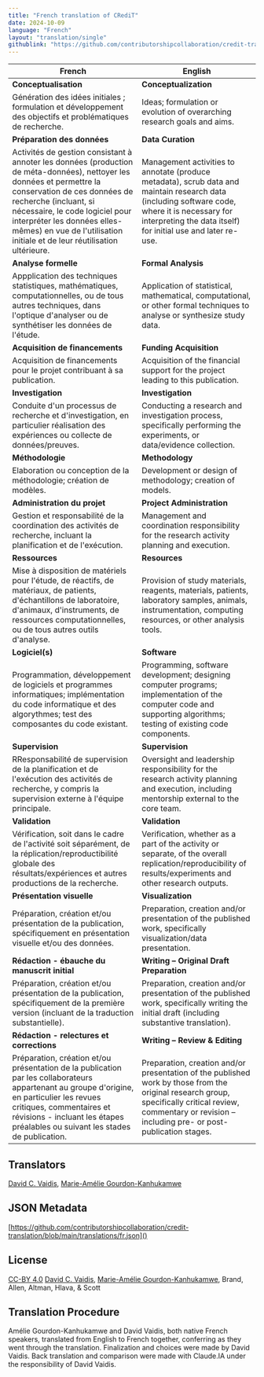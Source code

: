 ```yaml
---
title: "French translation of CRediT"
date: 2024-10-09
language: "French"
layout: "translation/single"
githublink: "https://github.com/contributorshipcollaboration/credit-translation/blob/main/translations/fr.json"
---
```


| French | English |
| --- | --- |
| **Conceptualisation** | **Conceptualization** |
| Génération des idées initiales ; formulation et développement des objectifs et problématiques de recherche. | Ideas; formulation or evolution of overarching research goals and aims. |
| **Préparation des données** | **Data Curation** |
| Activités de gestion consistant à annoter les données (production de méta-données), nettoyer les données et permettre la conservation de ces données de recherche (incluant, si nécessaire, le code logiciel pour interpréter les données elles-mêmes) en vue de l'utilisation initiale et de leur réutilisation ultérieure. | Management activities to annotate (produce metadata), scrub data and maintain research data (including software code, where it is necessary for interpreting the data itself) for initial use and later re-use. |
| **Analyse formelle** | **Formal Analysis** |
| Appplication des techniques statistiques, mathématiques, computationnelles, ou de tous autres techniques, dans l'optique d'analyser ou de synthétiser les données de l'étude. | Application of statistical, mathematical, computational, or other formal techniques to analyse or synthesize study data. |
| **Acquisition de financements** | **Funding Acquisition** |
| Acquisition de financements pour le projet contribuant à sa publication. | Acquisition of the financial support for the project leading to this publication. |
| **Investigation** | **Investigation** |
| Conduite d'un processus de recherche et d'investigation, en particulier réalisation des expériences ou collecte de données/preuves. | Conducting a research and investigation process, specifically performing the experiments, or data/evidence collection. |
| **Méthodologie** | **Methodology** |
| Elaboration ou conception de la méthodologie; création de modèles. | Development or design of methodology; creation of models. |
| **Administration du projet** | **Project Administration** |
| Gestion et responsabilité de la coordination des activités de recherche, incluant la planification et de l'exécution. | Management and coordination responsibility for the research activity planning and execution. |
| **Ressources** | **Resources** |
| Mise à disposition de matériels pour l'étude, de réactifs, de matériaux, de patients, d'échantillons de laboratoire, d'animaux, d'instruments, de ressources computationnelles, ou de tous autres outils d'analyse. | Provision of study materials, reagents, materials, patients, laboratory samples, animals, instrumentation, computing resources, or other analysis tools. |
| **Logiciel(s)** | **Software** |
| Programmation, développement de logiciels et programmes informatiques; implémentation du code informatique et des algorythmes; test des composantes du code existant. | Programming, software development; designing computer programs; implementation of the computer code and supporting algorithms; testing of existing code components. |
| **Supervision** | **Supervision** |
| RResponsabilité de supervision de la planification et de l'exécution des activités de recherche, y compris la supervision externe à l'équipe principale. | Oversight and leadership responsibility for the research activity planning and execution, including mentorship external to the core team. |
| **Validation** | **Validation** |
| Vérification, soit dans le cadre de l'activité soit séparément, de la réplication/reproductibilité globale des résultats/expériences et autres productions de la recherche. | Verification, whether as a part of the activity or separate, of the overall replication/reproducibility of results/experiments and other research outputs. |
| **Présentation visuelle** | **Visualization** |
| Préparation, création et/ou présentation de la publication, spécifiquement en présentation visuelle et/ou des données. | Preparation, creation and/or presentation of the published work, specifically visualization/data presentation. |
| **Rédaction - ébauche du manuscrit initial** | **Writing – Original Draft Preparation** |
| Préparation, création et/ou présentation de la publication, spécifiquement de la première version (incluant de la traduction substantielle). | Preparation, creation and/or presentation of the published work, specifically writing the initial draft (including substantive translation). |
| **Rédaction - relectures et corrections** | **Writing – Review & Editing** |
| Préparation, création et/ou présentation de la publication par les collaborateurs appartenant au groupe d'origine, en particulier les revues critiques, commentaires et révisions - incluant les étapes préalables ou suivant les stades de publication. | Preparation, creation and/or presentation of the published work by those from the original research group, specifically critical review, commentary or revision – including pre- or post-publication stages. |

## Translators

[David C. Vaidis](https://orcid.org/0000-0002-1954-2219), [Marie-Amélie  Gourdon-Kanhukamwe](https://orcid.org/0000-0002-3060-1320)

## JSON Metadata

[https://github.com/contributorshipcollaboration/credit-translation/blob/main/translations/fr.json]()

## License

[CC-BY 4.0](https://creativecommons.org/licenses/by/4.0/) [David C. Vaidis](https://orcid.org/0000-0002-1954-2219), [Marie-Amélie  Gourdon-Kanhukamwe](https://orcid.org/0000-0002-3060-1320), Brand, Allen, Altman, Hlava, & Scott

## Translation Procedure

Amélie Gourdon-Kanhukamwe and David Vaidis, both native French speakers, translated from English to French together, conferring as they went through the translation. Finalization and choices were made by David Vaidis. Back translation and comparison were made with Claude.IA under the responsibility of David Vaidis.